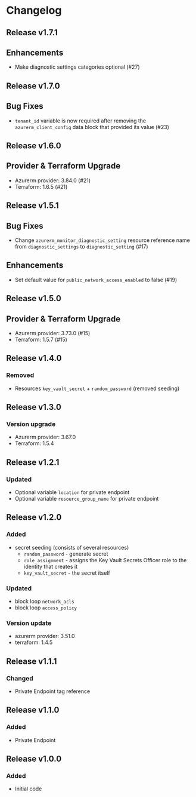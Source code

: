 # Changelog

## Release v1.7.1

## Enhancements

- Make diagnostic settings categories optional (#27)


   
## Release v1.7.0

## Bug Fixes

- `tenant_id` variable is now required after removing the `azurerm_client_config` data block that provided its value (#23)



   
## Release v1.6.0

## Provider & Terraform Upgrade
- Azurerm provider: 3.84.0 (#21)
- Terraform: 1.6.5 (#21)
   
## Release v1.5.1

## Bug Fixes

- Change `azurerm_monitor_diagnostic_setting` resource reference name from `diagnostic_settings` to `diagnostic_setting` (#17)


## Enhancements

- Set default value for `public_network_access_enabled` to false (#19)


   
## Release v1.5.0

## Provider & Terraform Upgrade
- Azurerm provider: 3.73.0 (#15)
- Terraform: 1.5.7 (#15)
   
## Release v1.4.0

### Removed
- Resources `key_vault_secret` + `random_password` (removed seeding)
   
## Release v1.3.0

### Version upgrade
-	Azurerm provider: 3.67.0
-	Terraform: 1.5.4
   
## Release v1.2.1

### Updated
- Optional variable `location` for private endpoint
- Optional variable  `resource_group_name` for private endpoint
   
## Release v1.2.0

### Added
- secret seeding (consists of several resources)
  - `random_password` - generate secret 
  - `role_assignment` - assigns the Key Vault Secrets Officer role to the identity that creates it
  - `key_vault_secret` - the secret itself

### Updated
- block loop `network_acls`
- block loop `access_policy`

### Version update

- azurerm provider: 3.51.0
- terraform: 1.4.5
   
## Release v1.1.1

### Changed

- Private Endpoint tag reference
   
## Release v1.1.0

### Added

- Private Endpoint
   
## Release v1.0.0

### Added
- Initial code
   
